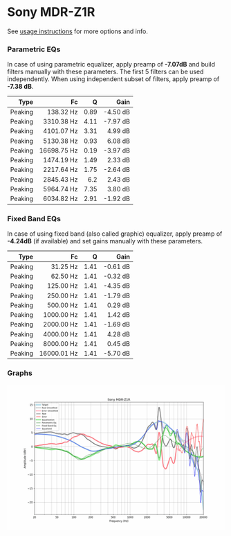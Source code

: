 # Sony MDR-Z1R
See [usage instructions](https://github.com/jaakkopasanen/AutoEq#usage) for more options and info.

### Parametric EQs
In case of using parametric equalizer, apply preamp of **-7.07dB** and build filters manually
with these parameters. The first 5 filters can be used independently.
When using independent subset of filters, apply preamp of **-7.38 dB**.

| Type    | Fc          |    Q | Gain     |
|--------:|------------:|-----:|---------:|
| Peaking | 138.32 Hz   | 0.89 | -4.50 dB |
| Peaking | 3310.38 Hz  | 4.11 | -7.97 dB |
| Peaking | 4101.07 Hz  | 3.31 | 4.99 dB  |
| Peaking | 5130.38 Hz  | 0.93 | 6.08 dB  |
| Peaking | 16698.75 Hz | 0.19 | -3.97 dB |
| Peaking | 1474.19 Hz  | 1.49 | 2.33 dB  |
| Peaking | 2217.64 Hz  | 1.75 | -2.64 dB |
| Peaking | 2845.43 Hz  | 6.2  | 2.43 dB  |
| Peaking | 5964.74 Hz  | 7.35 | 3.80 dB  |
| Peaking | 6034.82 Hz  | 2.91 | -1.92 dB |

### Fixed Band EQs
In case of using fixed band (also called graphic) equalizer, apply preamp of **-4.24dB**
(if available) and set gains manually with these parameters.

| Type    | Fc          |    Q | Gain     |
|--------:|------------:|-----:|---------:|
| Peaking | 31.25 Hz    | 1.41 | -0.61 dB |
| Peaking | 62.50 Hz    | 1.41 | -0.32 dB |
| Peaking | 125.00 Hz   | 1.41 | -4.35 dB |
| Peaking | 250.00 Hz   | 1.41 | -1.79 dB |
| Peaking | 500.00 Hz   | 1.41 | 0.29 dB  |
| Peaking | 1000.00 Hz  | 1.41 | 1.42 dB  |
| Peaking | 2000.00 Hz  | 1.41 | -1.69 dB |
| Peaking | 4000.00 Hz  | 1.41 | 4.28 dB  |
| Peaking | 8000.00 Hz  | 1.41 | 0.45 dB  |
| Peaking | 16000.01 Hz | 1.41 | -5.70 dB |

### Graphs
![](./Sony%20MDR-Z1R.png)